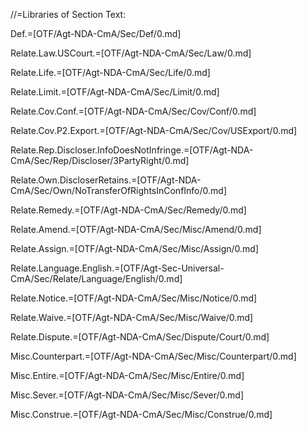 //=Libraries of Section Text:

Def.=[OTF/Agt-NDA-CmA/Sec/Def/0.md]

Relate.Law.USCourt.=[OTF/Agt-NDA-CmA/Sec/Law/0.md]

Relate.Life.=[OTF/Agt-NDA-CmA/Sec/Life/0.md]

Relate.Limit.=[OTF/Agt-NDA-CmA/Sec/Limit/0.md]

Relate.Cov.Conf.=[OTF/Agt-NDA-CmA/Sec/Cov/Conf/0.md]

Relate.Cov.P2.Export.=[OTF/Agt-NDA-CmA/Sec/Cov/USExport/0.md]

Relate.Rep.Discloser.InfoDoesNotInfringe.=[OTF/Agt-NDA-CmA/Sec/Rep/Discloser/3PartyRight/0.md]

Relate.Own.DiscloserRetains.=[OTF/Agt-NDA-CmA/Sec/Own/NoTransferOfRightsInConfInfo/0.md]

Relate.Remedy.=[OTF/Agt-NDA-CmA/Sec/Remedy/0.md]

Relate.Amend.=[OTF/Agt-NDA-CmA/Sec/Misc/Amend/0.md]

Relate.Assign.=[OTF/Agt-NDA-CmA/Sec/Misc/Assign/0.md]

Relate.Language.English.=[OTF/Agt-Sec-Universal-CmA/Sec/Relate/Language/English/0.md]

Relate.Notice.=[OTF/Agt-NDA-CmA/Sec/Misc/Notice/0.md]

Relate.Waive.=[OTF/Agt-NDA-CmA/Sec/Misc/Waive/0.md]

Relate.Dispute.=[OTF/Agt-NDA-CmA/Sec/Dispute/Court/0.md]

Misc.Counterpart.=[OTF/Agt-NDA-CmA/Sec/Misc/Counterpart/0.md]

Misc.Entire.=[OTF/Agt-NDA-CmA/Sec/Misc/Entire/0.md]

Misc.Sever.=[OTF/Agt-NDA-CmA/Sec/Misc/Sever/0.md]

Misc.Construe.=[OTF/Agt-NDA-CmA/Sec/Misc/Construe/0.md]